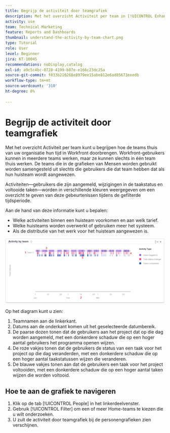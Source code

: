 ```yaml
---
title: Begrijp de activiteit door teamgrafiek
description: Met het overzicht Activiteit per team in [!UICONTROL Enhanced analytics] kunt u begrijpen hoe de teams van uw organisatie thuis hun tijd doorbrengen in Workfront.
activity: use
team: Technical Marketing
feature: Reports and Dashboards
thumbnail: understand-the-activity-by-team-chart.png
type: Tutorial
role: User
level: Beginner
jira: KT-10045
recommendations: noDisplay,catalog
exl-id: a9c5c4bc-0728-4199-b87e-e166c23dc25a
source-git-commit: f033b210268e8979ee15abe812e6ad85673eeedb
workflow-type: tm+mt
source-wordcount: '310'
ht-degree: 0%

---
```


# Begrijp de activiteit door teamgrafiek

Met het overzicht Activiteit per team kunt u begrijpen hoe de teams thuis van uw organisatie hun tijd in Workfront doorbrengen. Workfront-gebruikers kunnen in meerdere teams werken, maar ze kunnen slechts in één team thuis werken. De teams die in de grafieken van Mensen worden gebruikt worden samengesteld uit slechts die gebruikers die dat team hebben dat als hun huisteam wordt aangewezen.

Activiteiten—gebruikers die zijn aangemeld, wijzigingen in de taakstatus en voltooide taken—worden in verschillende kleuren weergegeven om een overzicht te geven van deze gebeurtenissen tijdens de gefilterde tijdsperiode.

Aan de hand van deze informatie kunt u bepalen:

* Welke activiteiten binnen een huisteam voorkomen en aan welk tarief.
* Welke huisteams worden overwerkt of gebruiken meer het systeem.
* Als de distributie van het werk voor het huisteam aangewezen is.

![ een beeld dat een activiteit door teamgrafiek met aantallen op gebieden toont die in hieronder kogels worden beschreven ](assets/section-3-1.png)

Op het diagram kunt u zien:

1. Teamnamen aan de linkerkant.
1. Datums aan de onderkant komen uit het geselecteerde datumbereik.
1. De paarse dozen tonen dat de gebruikers aan het project dat op die dag worden aangemeld, met een donkerdere schaduw die op een hoger aantal gebruikers het programma openen wijzen.
1. De roze vakjes tonen dat de gebruikers de status van een taak voor het project op die dag veranderden, met een donkerdere schaduw die op een hoger aantal taakstatussen wijzen die veranderen.
1. De blauwe vakjes tonen aan dat de gebruikers een taak voor het project voltooiden, met een donkerdere schaduw die op een hoger aantal taken wijzen die worden voltooid.

## Hoe te aan de grafiek te navigeren

1. Klik op de tab [!UICONTROL People] in het linkerdeelvenster.
1. Gebruik [!UICONTROL Filter] om een of meer Home-teams te kiezen die u wilt onderzoeken.
1. U zult de activiteit door teamgrafiek bij de personengrafieken zien verschijnen.

